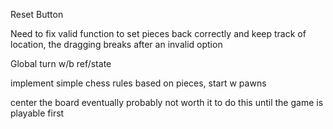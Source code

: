 Reset Button

Need to fix valid function to set pieces back correctly
and keep track of location, the dragging breaks after an invalid option

Global turn w/b ref/state

implement simple chess rules based on pieces, start w pawns

center the board eventually
probably not worth it to do this until the game is playable first
